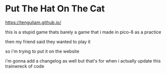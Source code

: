 # Put The Hat On The Cat

https://tenguliam.github.io/

this is a stupid game thats barely a game that i made in pico-8 as a practice

then my friend said they wanted to play it

so i'm trying to put it on the website

i'm gonna add a changelog as well but that's for when i actually update this trainwreck of code
